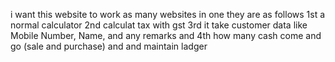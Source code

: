 i want this website to work as many websites in one they are as follows 1st a normal calculator 2nd calculat tax with gst 3rd it take customer data like Mobile Number, Name, and any remarks and 4th how many cash come and go (sale and purchase) and and maintain ladger